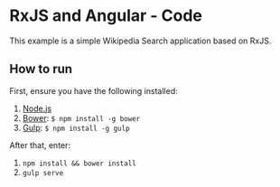 # RxJS and Angular - Code

This example is a simple Wikipedia Search application based on RxJS.

## How to run

First, ensure you have the following installed:

1. [Node.js](http://nodejs.org)
2. [Bower](http://bower.io): `$ npm install -g bower`
3. [Gulp](http://gulpjs.com): `$ npm install -g gulp`

After that, enter:

1. `npm install && bower install`
2. `gulp serve`
